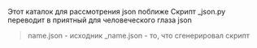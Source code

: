 Этот каталок для рассмотрения json поближе
Скрипт _json.py переводит в приятный для человеческого глаза json

> name.json - исходник
> _name.json - то, что сгенерировал скрипт